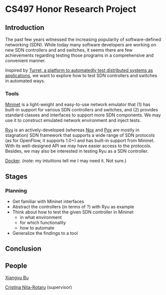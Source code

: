 # CS497 Honor Research Project

## Introduction

The past few years witnessed the increasing popularity of software-defined networking (SDN). While today many software developers are working on new SDN controllers and and switches, it seems there are few achievements regarding testing those programs in a comprehensive and convenient manner.

Inspired by [Turret, a platform to automatedly test distributed systems as applications](http://ieeexplore.ieee.org/xpl/articleDetails.jsp?arnumber=6888941), we want to explore how to test SDN controllers and switches in automated ways.

### Tools

[Mininet](http://mininet.org) is a light-weight and easy-to-use network emulator that (1) has built-in support for various SDN controllers and switches, and (2) provides standard classes and interfaces to support more SDN components. We may use it to construct emulated network environment and inject tests.

[Ryu](http://osrg.github.io/ryu/) is an actively-developed (whereas [Nox](http://noxrepo.org/) and [Pox](http://www.noxrepo.org/pox/about-pox/) are mostly in stagnation) SDN framework that supports a wide range of SDN protocols (as for OpenFlow, it supports 1.0+) and has built-in support from Mininet. With its well-designed API we may have easier access to the protocols. Besides, we may also be interested in testing Ryu as a SDN controller.

[Docker](http://docker.io). (note: my intuitions tell me I may need it. Not sure.) 

## Stages

### Planning

 * Get familiar with Mininet interfaces
 * Abstract the controllers (in terms of ?) with Ryu as example
 * Think about how to test the given SDN controller in Mininet
   * in what environment
   * for which functionality
   * how to automate
 * Generalize the findings to a tool

## Conclusion

## People

[Xiangyu Bu](http://xybu.me)

[Cristina Nita-Rotaru](http://homes.cerias.purdue.edu/~crisn/index.html) (supervisor)

